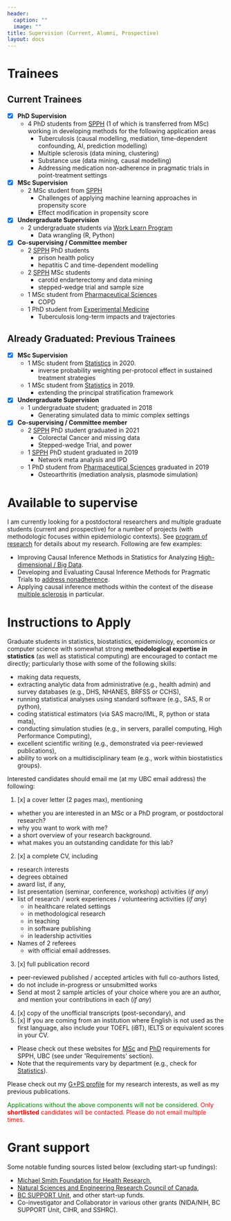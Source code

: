 ```yaml
---
header:
  caption: ""
  image: ""
title: Supervision (Current, Alumni, Prospective)
layout: docs
---
```


# Trainees

## Current Trainees

- [x] **PhD Supervision**
  - 4 PhD students from [SPPH](http://www.spph.ubc.ca/) (1 of which is transferred from MSc) working in developing methods for the following application areas
    - Tuberculosis (causal modelling, mediation, time-dependent confounding, AI, prediction modelling)
    - Multiple sclerosis (data mining, clustering)
    - Substance use (data mining, causal modelling)
    - Addressing medication non-adherence in pragmatic trials in point-treatment settings
- [x] **MSc Supervision**
  - 2 MSc student from [SPPH](http://www.spph.ubc.ca/)
    - Challenges of applying machine learning approaches in propensity score
    - Effect modification in propensity score
- [x] **Undergraduate Supervision**
  - 2 undergraduate students via [Work Learn Program](https://students.ubc.ca/career/ubc-experiences/work-learn-program)
    - Data wrangling (R, Python)
- [x] **Co-supervising / Committee member** 
  - 2 [SPPH](http://www.spph.ubc.ca/) PhD students
    - prison health policy
    - hepatitis C and time-dependent modelling
  - 2 [SPPH](http://www.spph.ubc.ca/) MSc students
    - carotid endarterectomy and data mining
    - stepped-wedge trial and sample size
  - 1 MSc student from [Pharmaceutical Sciences](https://pharmsci.ubc.ca/)
    - COPD
  - 1 PhD student from [Experimental Medicine](https://exp.med.ubc.ca/)
    - Tuberculosis long-term impacts and trajectories

## Already Graduated: Previous Trainees

- [x] **MSc Supervision**
  - 1 MSc student from [Statistics](https://www.stat.ubc.ca/people) in 2020.
    - inverse probability weighting per-protocol effect in sustained treatment strategies
  - 1 MSc student from [Statistics](https://www.stat.ubc.ca/people) in 2019.
    - extending the principal stratification framework
- [x] **Undergraduate Supervision**
  - 1 undergraduate student; graduated in 2018
    - Generating simulated data to mimic complex settings
- [x] **Co-supervising / Committee member** 
  - 2 [SPPH](http://www.spph.ubc.ca/) PhD student graduated in 2021 
    - Colorectal Cancer and missing data
    - Stepped-wedge Trial, and power
  - 1 [SPPH](http://www.spph.ubc.ca/) PhD student graduated in 2019
    - Network meta analysis and IPD
  - 1 PhD student from [Pharmaceutical Sciences](https://pharmsci.ubc.ca/) graduated in 2019 
    - Osteoarthritis (mediation analysis, plasmode simulation)

# Available to supervise

I am currently looking for a postdoctoral researchers and multiple graduate students (current and prospective) for a number of projects (with methodologic focuses within epidemiologic contexts). See [program of research](/Research/) for details about my research. Following are few examples:

- Improving Causal Inference Methods in Statistics for Analyzing [High-dimensional / Big Data](https://t.co/vvjmIrKMrR).
- Developing and Evaluating Causal Inference Methods for Pragmatic Trials to [address nonadherence](https://www.youtube.com/watch?v=ur1etAewqHA).
- Applying causal inference methods within the context of the disease [multiple sclerosis](https://journals.sagepub.com/doi/full/10.1177/0962280216668554) in particular.

# Instructions to Apply

Graduate students in statistics, biostatistics, epidemiology, economics or computer science with somewhat strong **methodological expertise in statistics** (as well as statistical computing) are encouraged to contact me directly; particularly those with some of the following skills: 

- making data requests, 
- extracting analytic data from administrative (e.g., health admin) and survey databases (e.g., DHS, NHANES, BRFSS or CCHS), 
- running statistical analyses using standard software (e.g., SAS, R or python), 
- coding statistical estimators (via SAS macro/IML, R, python or stata mata), 
- conducting simulation studies (e.g., in servers, parallel computing, High Performance Computing), 
- excellent scientific writing (e.g., demonstrated via peer-reviewed publications), 
- ability to work on a multidisciplinary team (e.g., work within biostatistics groups). 

Interested candidates should email me (at my UBC email address) the following: 

1. [x] a cover letter (2 pages max), mentioning 
  - whether you are interested in an MSc or a PhD program, or postdoctoral research? 
  - why you want to work with me?
  - a short overview of your research background.
  - what makes you an outstanding candidate for this lab?
2. [x] a complete CV, including 
  - research interests
  - degrees obtained
  - award list, if any, 
  - list presentation (seminar, conference, workshop) activities (*if any*)
  - list of research / work experiences / volunteering activities (*if any*)
    - in healthcare related settings 
    - in methodological research
    - in teaching 
    - in software publishing 
    - in leadership activities 
  - Names of 2 referees
    - with official email addresses.
3. [x] full publication record 
  - peer-reviewed published / accepted articles with full co-authors listed,
  - do not include in-progress or unsubmitted works
  - Send at most 2 sample articles of your choice where you are an author, and mention your contributions in each (*if any*)
4. [x] copy of the unofficial transcripts (post-secondary), and 
5. [x] If you are coming from an institution where English is not used as the first language, also include your TOEFL (iBT), IELTS or equivalent scores in your CV. 
  - Please check out these websites for [MSc](https://www.grad.ubc.ca/prospective-students/graduate-degree-programs/master-of-science-population-public-health) and [PhD](https://www.grad.ubc.ca/prospective-students/graduate-degree-programs/phd-population-public-health) requirements for SPPH, UBC (see under 'Requirements' section). 
  - Note that the requirements vary by department (e.g., check for [Statistics](https://www.grad.ubc.ca/prospective-students/graduate-degree-programs/master-of-science-statistics)).

Please check out my [G+PS profile](https://www.grad.ubc.ca/researcher/16712-karim) for my research interests, as well as my previous publications. 

<span style="color:green">Applications without the above components will not be considered.</span>
<span style="color:red">Only **shortlisted** candidates will be contacted. Please do not email multiple times.</span>

# Grant support

Some notable funding sources listed below (excluding start-up fundings):

- [Michael Smith Foundation for Health Research](https://www.msfhr.org/causal-inference-framework-analyzing-large-administrative-healthcare-databases-focus-multiple), 
- [Natural Sciences and Engineering Research Council of Canada](https://www.nserc-crsng.gc.ca/ase-oro/Details-Detailles_eng.asp?id=655112), 
- [BC SUPPORT Unit](https://bcsupportunit.ca/real-world-clinical-trials-project-themes), and other start-up funds.
- Co-investigator and Collaborator in various other grants (NIDA/NIH, BC SUPPORT Unit, CIHR, and SSHRC). 